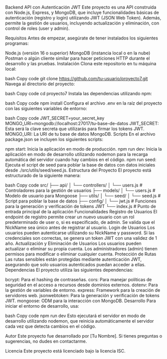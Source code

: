 Backend API con Autenticación JWT
Este proyecto es una API construida con Node.js, Express, y MongoDB, que incluye funcionalidades básicas de autenticación (registro y login) utilizando JWT (JSON Web Token). Además, permite la gestión de usuarios, incluyendo actualización y eliminación, con control de roles (user y admin).

Requisitos
Antes de empezar, asegúrate de tener instalados los siguientes programas:

Node.js (versión 16 o superior)
MongoDB (instancia local o en la nube)
Postman o algún cliente similar para hacer peticiones HTTP durante el desarrollo y las pruebas.
Instalación
Clona este repositorio en tu máquina local:

bash
Copy code
git clone https://github.com/tu-usuario/proyecto7.git
Navega al directorio del proyecto:

bash
Copy code
cd proyecto7
Instala las dependencias utilizando npm:

bash
Copy code
npm install
Configura el archivo .env en la raíz del proyecto con las siguientes variables de entorno:

bash
Copy code
JWT_SECRET=your_secret_key
MONGO_URI=mongodb://localhost:27017/tu-base-de-datos
JWT_SECRET: Esta será la clave secreta que utilizarás para firmar los tokens JWT.
MONGO_URI: La URI de tu base de datos MongoDB.
Scripts
En el archivo package.json se incluyen los siguientes scripts:

npm start: Inicia la aplicación en modo de producción.
npm run dev: Inicia la aplicación en modo de desarrollo utilizando nodemon para la recarga automática del servidor cuando hay cambios en el código.
npm run seed: Ejecuta el script de seed para poblar la base de datos con datos iniciales desde ./src/utils/seed/seed.js.
Estructura del Proyecto
El proyecto está estructurado de la siguiente manera:

bash
Copy code
src/
├── api/
│ └── controllers/
│ └── users.js # Controladores para la gestión de usuarios
├── models/
│ └── users.js # Modelo de usuario para Mongoose
├── utils/
│ └── seed/
│ └── seed.js # Script para poblar la base de datos
├── config/
│ └── jwt.js # Funciones para la generación y verificación de tokens JWT
└── index.js # Punto de entrada principal de la aplicación
Funcionalidades
Registro de Usuarios
El endpoint de registro permite crear un nuevo usuario con un rol predeterminado de user o, si es especificado, de admin.
Se valida que el NickName sea único antes de registrar al usuario.
Login de Usuarios
Los usuarios pueden autenticarse utilizando su NickName y password.
Si las credenciales son correctas, se genera un token JWT con una validez de 1 año.
Actualización y Eliminación de Usuarios
Los usuarios pueden actualizar o eliminar su propia cuenta.
Los administradores (admin) tienen permisos para modificar o eliminar cualquier cuenta.
Protección de Rutas
Las rutas sensibles están protegidas mediante autenticación JWT, asegurando que solo usuarios autenticados puedan acceder a ellas.
Dependencias
El proyecto utiliza las siguientes dependencias:

bcrypt: Para el hashing de contraseñas.
cors: Para manejar políticas de seguridad en el acceso a recursos desde dominios externos.
dotenv: Para la gestión de variables de entorno.
express: Framework para la creación de servidores web.
jsonwebtoken: Para la generación y verificación de tokens JWT.
mongoose: ODM para la interacción con MongoDB.
Desarrollo
Para iniciar el entorno de desarrollo, usa:

bash
Copy code
npm run dev
Esto ejecutará el servidor en modo de desarrollo utilizando nodemon, que reinicia automáticamente el servidor cada vez que detecta cambios en el código.

Autor
Este proyecto fue desarrollado por [Tu Nombre]. Si tienes preguntas o sugerencias, no dudes en contactarme.

Licencia
Este proyecto está licenciado bajo la licencia ISC.
